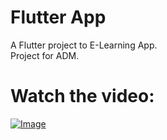 # Flutter App

A Flutter project to E-Learning App.\
Project for ADM.

# Watch the video:
 [![Image](https://i.imgur.com/WsQFm7h.png)]()
